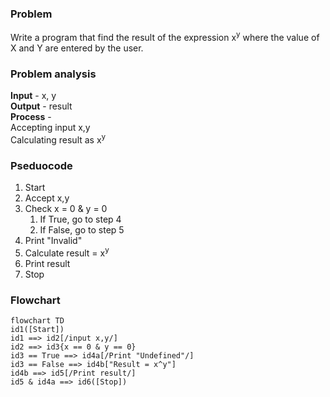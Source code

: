 ### Problem
Write a program that find the result of the expression x<sup>y</sup> where the value of X and Y are entered by the user.

### Problem analysis
**Input** - x, y <br>
**Output** - result <br>
**Process** - <br>
Accepting input x,y <br>
Calculating result as x<sup>y</sup> <br>

### Pseduocode
1. Start
2. Accept x,y
3. Check x = 0 & y = 0
    <ol>
      <li>If True, go to step 4</li>
      <li>If False, go to step 5</li>
    </ol>
4. Print "Invalid"
5. Calculate result = x<sup>y</sup>
6. Print result
7. Stop

### Flowchart

```mermaid
flowchart TD
id1([Start])
id1 ==> id2[/input x,y/]
id2 ==> id3{x == 0 & y == 0}
id3 == True ==> id4a[/Print "Undefined"/]
id3 == False ==> id4b["Result = x^y"]
id4b ==> id5[/Print result/]
id5 & id4a ==> id6([Stop])
```
